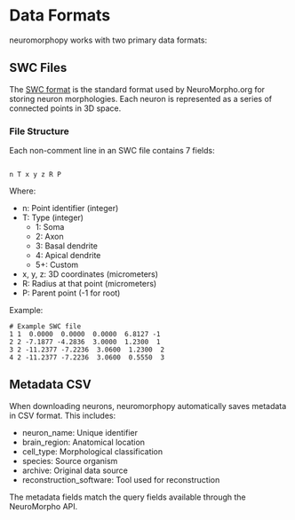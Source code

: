 # Data Formats

neuromorphopy works with two primary data formats:

## SWC Files

The [SWC format](http://www.neuronland.org/NLMorphologyConverter/MorphologyFormats/SWC/Spec.html) is the standard format used by NeuroMorpho.org for storing neuron morphologies. Each neuron is represented as a series of connected points in 3D space.

### File Structure

Each non-comment line in an SWC file contains 7 fields:

```plaintext

n T x y z R P
```

Where:

- n: Point identifier (integer)
- T: Type (integer)
  - 1: Soma
  - 2: Axon
  - 3: Basal dendrite
  - 4: Apical dendrite
  - 5+: Custom
- x, y, z: 3D coordinates (micrometers)
- R: Radius at that point (micrometers)
- P: Parent point (-1 for root)

Example:

```plaintext
# Example SWC file
1 1  0.0000  0.0000  0.0000  6.8127 -1
2 2 -7.1877 -4.2836  3.0000  1.2300  1
3 2 -11.2377 -7.2236  3.0600  1.2300  2
4 2 -11.2377 -7.2236  3.0600  0.5550  3
```

## Metadata CSV

When downloading neurons, neuromorphopy automatically saves metadata in CSV format. This includes:

- neuron_name: Unique identifier
- brain_region: Anatomical location
- cell_type: Morphological classification
- species: Source organism
- archive: Original data source
- reconstruction_software: Tool used for reconstruction

The metadata fields match the query fields available through the NeuroMorpho API.
